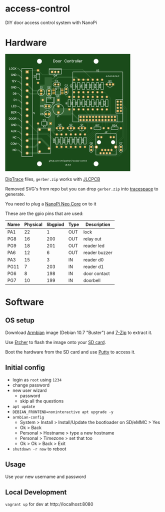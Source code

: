 # access-control

DIY door access control system with NanoPi

# Hardware

![Board picture](board/images/top.png)

[DipTrace][1] files, `gerber.zip` works with [JLCPCB][2]

Removed SVG's from repo but you can drop `gerber.zip` into [tracespace][3] to generate.

You need to plug a [NanoPi Neo Core][4] on to it

  [1]: https://diptrace.com/
  [2]: https://jlcpcb.com/
  [3]: https://tracespace.io/view/
  [4]: https://www.friendlyarm.com/index.php?route=product/product&path=69&product_id=212

These are the gpio pins that are used:

Name | Physical | libgpiod | Type | Description
---  | ---      | ---      | ---  | ---
PA1  | 22       | 1        | OUT  | lock
PG8  | 16       | 200      | OUT  | relay out
PG9  | 18       | 201      | OUT  | reader led
PA6  | 12       | 6        | OUT  | reader buzzer
PA3  | 15       | 3        | IN   | reader d0
PG11 | 7        | 203      | IN   | reader d1
PG6  | 8        | 198      | IN   | door contact
PG7  | 10       | 199      | IN   | doorbell

# Software

## OS setup

Download [Armbian][1] image (Debian 10.7 "Buster") and [7-Zip][2] to extract it.

Use [Etcher][4] to flash the image onto your [SD card][3].

Boot the hardware from the SD card and use [Putty][5] to access it.

  [1]: https://www.armbian.com/nanopi-neo/
  [2]: https://www.7-zip.org/
  [3]: https://shop.sandisk.com/store/sdiskus/en_US/pd/productID.5163153100/SanDisk-Ultra-microSDXC-UHSI-Card-32GB-A1C10U1
  [4]: https://www.balena.io/etcher/
  [5]: https://www.chiark.greenend.org.uk/~sgtatham/putty/latest.html

## Initial config

* login as `root` using `1234`
* change password
* new user wizard
  * password
  * skip all the questions
* `apt update`
* `DEBIAN_FRONTEND=noninteractive apt upgrade -y`
* `armbian-config`
    * System > Install > Install/Update the bootloader on SD/eMMC > Yes
    * Ok > Back
    * Personal > Hostname > type a new hostname
    * Personal > Timezone > set that too
    * Ok > Ok > Back > Exit
* `shutdown -r now` to reboot

## Usage

Use your new username and password

## Local Development

`vagrant up` for dev at http://localhost:8080
